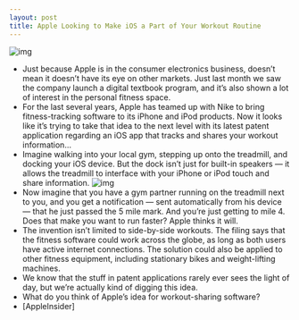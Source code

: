 ```yaml
---
layout: post
title: Apple Looking to Make iOS a Part of Your Workout Routine
---
```

![img](http://media.idownloadblog.com/wp-content/uploads/2012/02/iphone-jogger.jpg)
* Just because Apple is in the consumer electronics business, doesn’t mean it doesn’t have its eye on other markets. Just last month we saw the company launch a digital textbook program, and it’s also shown a lot of interest in the personal fitness space.
* For the last several years, Apple has teamed up with Nike to bring fitness-tracking software to its iPhone and iPod products. Now it looks like it’s trying to take that idea to the next level with its latest patent application regarding an iOS app that tracks and shares your workout information…
* Imagine walking into your local gym, stepping up onto the treadmill, and docking your iOS device. But the dock isn’t just for built-in speakers — it allows the treadmill to interface with your iPhone or iPod touch and share information.
![img](http://media.idownloadblog.com/wp-content/uploads/2012/02/treadmill.jpg)
* Now imagine that you have a gym partner running on the treadmill next to you, and you get a notification — sent automatically from his device — that he just passed the 5 mile mark. And you’re just getting to mile 4. Does that make you want to run faster? Apple thinks it will.
* The invention isn’t limited to side-by-side workouts. The filing says that the fitness software could work across the globe, as long as both users have active internet connections. The solution could also be applied to other fitness equipment, including stationary bikes and weight-lifting machines.
* We know that the stuff in patent applications rarely ever sees the light of day, but we’re actually kind of digging this idea.
* What do you think of Apple’s idea for workout-sharing software?
* [AppleInsider]

